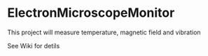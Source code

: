 # ElectronMicroscopeMonitor
This project will measure temperature, magnetic field and vibration

See Wiki for detils
